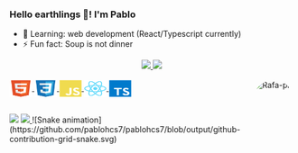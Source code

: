 ### Hello earthlings 🖖! I'm Pablo

- 🌱 Learning: web development (React/Typescript currently)
- ⚡ Fun fact: Soup is not dinner


<div align="center">
  <a href="https://github.com/pablohcs7">
  <img height="160em" src="https://github-readme-stats.vercel.app/api?username=pablohcs7&show_icons=true&theme=radical&include_all_commits=true&count_private=true"/>
  <img height="160em" src="https://github-readme-stats.vercel.app/api/top-langs/?username=pablohcs7&layout=compact&langs_count=7&theme=radical"/>
</div>
  
  <div style="display: inline_block"><br>
    <img align="center" alt="Pablo-HTML" height="30" width="40" src="https://raw.githubusercontent.com/devicons/devicon/master/icons/html5/html5-original.svg">
    <img align="center" alt="Pablo-CSS" height="30" width="40" src="https://raw.githubusercontent.com/devicons/devicon/master/icons/css3/css3-original.svg">
    <img align="center" alt="Pablo-Js" height="30" width="40" src="https://raw.githubusercontent.com/devicons/devicon/master/icons/javascript/javascript-plain.svg">
    <img align="center" alt="Pablo-React" height="30" width="40" src="https://raw.githubusercontent.com/devicons/devicon/master/icons/react/react-original.svg">
    <img align="center" alt="Pablo-Ts" height="30" width="40" src="https://raw.githubusercontent.com/devicons/devicon/master/icons/typescript/typescript-plain.svg">
    <img align="right" alt="Rafa-pic" height="150" style="border-radius:50px;" src="https://media1.giphy.com/media/ASd0Ukj0y3qMM/giphy.gif?cid=ecf05e477jqfw6cy3lxpffa7d9onbb1p3epswdl8uzrwajbk&rid=giphy.gif&ct=g">
  </div>
  
  ##
  
  <div> 
    <a href="https://www.linkedin.com/in/pablohcs7" target="_blank"><img src="https://img.shields.io/badge/-LinkedIn-%230077B5?style=for-the-badge&logo=linkedin&logoColor=white" target="_blank"></a> 
    <a href = "mailto:pablohenriquec7@gmail.com"><img src="https://img.shields.io/badge/-Gmail-%23333?style=for-the-badge&logo=gmail&logoColor=white" target="_blank">       </a>
    ![Snake animation](https://github.com/pablohcs7/pablohcs7/blob/output/github-contribution-grid-snake.svg)
  </div>
